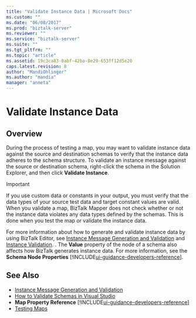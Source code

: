 ```yaml
---
title: "Validate Instance Data | Microsoft Docs"
ms.custom: ""
ms.date: "06/08/2017"
ms.prod: "biztalk-server"
ms.reviewer: ""
ms.service: "biztalk-server"
ms.suite: ""
ms.tgt_pltfrm: ""
ms.topic: "article"
ms.assetid: 19c3ca83-0abf-42ba-8e29-653ff12d5e20
caps.latest.revision: 8
author: "MandiOhlinger"
ms.author: "mandia"
manager: "anneta"
---
```


# Validate Instance Data

## Overview
During the process of testing a map, you may want to validate instance data against the source and destination schemas to verify that the instance data adheres to the schema structure. To validate an instance message against the source or destination schema, right-click the schema in the Solution Explorer, and then click **Validate Instance**.  
  
> [!IMPORTANT]
>  If you use custom data or constants in your output, you must verify that the data types of your source test data and target constant values are valid. When you validate a map, BizTalk Mapper does not check whether or not the instance data violates any data types defined by the schemas. This is done when you test the map or validate the instance data.  
  
 For more information about how to generate and validate instance data by using BizTalk Editor, see [Instance Message Generation and Validation](../core/instance-message-generation-and-validation.md) and [Instance Validation](../core/instance-validation.md). . The **Value** property of the node of a schema also affects how BizTalk generates instance data. For more information, see the **Schema Node Properties** [!INCLUDE[ui-guidance-developers-reference](../includes/ui-guidance-developers-reference.md)].
  
## See Also  
-  [Instance Message Generation and Validation](../core/instance-message-generation-and-validation.md)   
-  [How to Validate Schemas in Visual Studio](../core/how-to-validate-schemas-in-visual-studio.md)   
-  **Map Property Reference** [!INCLUDE[ui-guidance-developers-reference](../includes/ui-guidance-developers-reference.md)]  
-  [Testing Maps](../core/testing-maps.md)